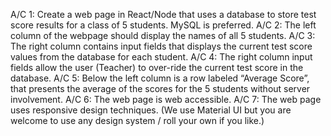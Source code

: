 A/C 1: Create a web page in React/Node that uses a database to store test score results for a class of 5 students. MySQL is preferred.
A/C 2: The left column of the webpage should display the names of all 5 students.
A/C 3: The right column contains input fields that displays the current test score values from the database for each student.
A/C 4: The right column input fields allow the user (Teacher) to over-ride the current test score in the database.
A/C 5: Below the left column is a row labeled “Average Score”, that presents the average of the scores for the 5 students without server involvement.
A/C 6: The web page is web accessible.
A/C 7: The web page uses responsive design techniques. (We use Material UI but you are welcome to use any design system / roll your own if you like.)